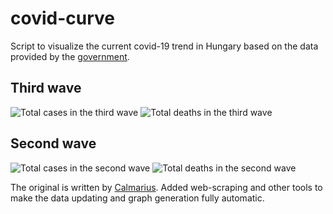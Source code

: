 # covid-curve
Script to visualize the current covid-19 trend in Hungary based on the data provided by the [government](https://koronavirus.gov.hu/hirek).

## Third wave
![Total cases in the third wave](https://i.imgur.com/IvvBj4i.png)
![Total deaths in the third wave](https://i.imgur.com/2CmUX4q.png)

## Second wave
![Total cases in the second wave](https://i.imgur.com/VKsCJKm.png)
![Total deaths in the second wave](https://i.imgur.com/EeQfJhU.png)

The original is written by [Calmarius](https://github.com/Calmarius). Added web-scraping and other tools to make the data updating and graph generation fully automatic.
